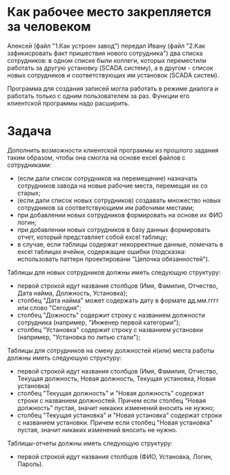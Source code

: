 # Как рабочее место закрепляется за человеком

Алексей (файл "1.Как устроен завод") передал Ивану (файл "2.Как зафикисровать факт пришествия нового сотрудника") два списка сотрудников: в одном списке были коллеги, которых переместили работать за другую установку (SCADA систему), а в другом - список новых сотрудников и соответствующих им установок (SCADA систем). 

Программа для создания записей могла работать в режиме диалога и работать только с одним пользователем за раз. Функции его клиентской программы надо расширить.

# Задача
Дополнить возможности клиентской программы из прошлого задания таким образом, чтобы она смогла на основе excel файлов с сотрудниками:
- (если дали список сотрудников на перемещение) назначать сотрудников завода на новые рабочие места, перемещая их со старых;
- (если дали список новых сотрудников) создавать множество новых сотрудников за соответствующими им рабочими местами;
- при добавлении новых сотрудников формировать на основе их ФИО логин; 
- при добавлении новых сотрудников в базу данных формировать отчет, который представляет собой excel таблицу;
- в случае, если таблицы содержат некорректные данные, помечать в excel таблицах ячейки, содержащие ошибки (подсказка: использовать паттерн проектировани "Цепочка обязанностей").

Таблицы для новых сотрудников должны иметь следующую структуру:
- первой строкой идут названия столбцов (Имя, Фамилия, Отчество, Дата найма, Должность, Установка);
- столбец "Дата найма" может содержать дату в формате дд.мм.гггг или слово "Сегодня";
- столбец "Дожность" содержит строку с названием должности сотрудника (например, "Инженер первой категории");
- столбец "Установка" содержит строку с названием установки (например, "Установка по литью стали");

Таблицы для сотрудников на смену должностей и(или) места работы должны иметь следуюшую структуру:
- первой строкой идут названия столбцов (Имя, Фамилия, Отчество, Текущая должность, Новая должность, Текущая установка, Новая установка)
- столбец "Текущая должность" и "Новая должность" содержат строки с названием должностей. Причем если столбец "Новая должность" пустая, значит никаких изменений вносить не нужно;
- столбец "Текущая установка" и "Новая установка" содержат строки с названием установки. Причем если столбец "Новая установка" пустая, значит никаких изменений вносить не нужно.

Таблицы-отчеты должны иметь следующую структуру:
- первой строкой идут названия столбцов (ФИО, Установка, Логин, Пароль).
